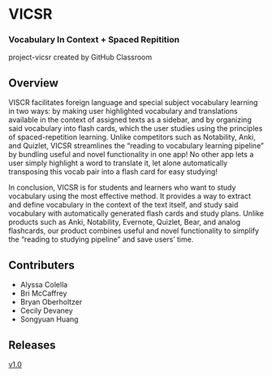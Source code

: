 # VICSR
### Vocabulary In Context + Spaced Repitition
project-vicsr created by GitHub Classroom

## Overview
VISCR facilitates foreign language and special subject vocabulary learning in two ways: by making user highlighted vocabulary and translations available in the context of assigned texts as a sidebar, and by organizing said vocabulary into flash cards, which the user studies using the principles of spaced-repetition learning. Unlike competitors such as Notability, Anki, and Quizlet, VICSR streamlines the “reading to vocabulary learning pipeline” by bundling useful and novel functionality in one app! No other app lets a user simply highlight a word to translate it, let alone automatically transposing this vocab pair into a flash card for easy studying!

In conclusion, VICSR is for students and learners who want to study vocabulary using the most effective method. It provides a way to extract and define vocabulary in the context of the text itself, and study said vocabulary with automatically generated flash cards and study plans. Unlike products such as Anki, Notability, Evernote, Quizlet, Bear, and analog flashcards, our product combines useful and novel functionality to simplify the “reading to studying pipeline” and save users’ time. 



## Contributers
* Alyssa Colella
* Bri McCaffrey
* Bryan Oberholtzer
* Cecily Devaney
* Songyuan Huang

## Releases
[v1.0](https://github.com/Capstone-Projects-2022-Spring/project-vicsr/releases/tag/v1.0)
